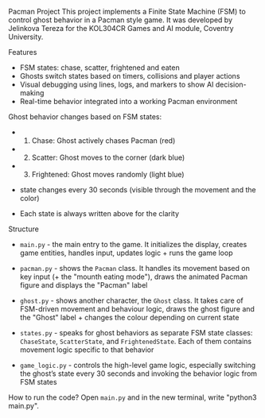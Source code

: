 Pacman Project
This project implements a Finite State Machine (FSM) to control ghost behavior in a Pacman style game. 
It was developed by Jelinkova Tereza for the KOL304CR Games and AI module, Coventry University.

Features
- FSM states: chase, scatter, frightened and eaten
- Ghosts switch states based on timers, collisions and player actions
- Visual debugging using lines, logs, and markers to show AI decision-making
- Real-time behavior integrated into a working Pacman environment

Ghost behavior changes based on FSM states:
  - 1. Chase: Ghost actively chases Pacman (red)
  - 2. Scatter: Ghost moves to the corner (dark blue)
  - 3. Frightened: Ghost moves randomly (light blue)

- state changes every 30 seconds (visible through the movement and the color)
- Each state is always written above for the clarity


Structure
- `main.py` - the main entry to the game. It initializes the display, creates game entities, handles input, updates logic + runs the game loop

- `pacman.py` - shows the `Pacman` class. It handles its movement based on key input (+ the "mounth eating mode"), draws the animated Pacman figure and displays the "Pacman" label

- `ghost.py` - shows another character, the `Ghost` class. It takes care of FSM-driven movement and behaviour logic, draws the ghost figure and the "Ghost" label + changes the colour depending on current state

- `states.py` - speaks for ghost behaviors as separate FSM state classes: `ChaseState`, `ScatterState`, and `FrightenedState`. Each of them contains movement logic specific to that behavior

- `game_logic.py` - controls the high-level game logic, especially switching the ghost’s state every 30 seconds and invoking the behavior logic from FSM states

How to run the code?
Open `main.py` and in the new terminal, write "python3 main.py".
